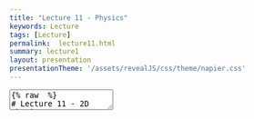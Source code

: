 ```yaml
---
title: "Lecture 11 - Physics"
keywords: Lecture
tags: [Lecture]
permalink:  lecture11.html
summary: lecture1
layout: presentation
presentationTheme: '/assets/revealJS/css/theme/napier.css' 
---
```

<section data-markdown data-separator="^\n---\n$" data-separator-vertical="^\n--\n$">
<textarea data-template>
{% raw  %}
# Lecture 11 - 2D Physics
### SET09121 - Games Engineering

<br><br>
Leni Le Goff
<br>


School of Computing. Edinburgh Napier University


---

# Recommended Reading (Optional)


- Game Physics Engine Development, Millington.
- If you ever want to build your own physics engine this is the book.
- It does introduce some of the physics concepts well.
- Not required for this module.

![image](assets/images/physics_book.jpg) <!-- .element width="30%" -->


---

# What do we mean by game physics?

<iframe width="1400" height="800" src="https://www.youtube.com/embed/xh6bhBAO7vQ" frameborder="0" allow="accelerometer; autoplay; encrypted-media; gyroscope; picture-in-picture" allowfullscreen></iframe>


---

# What do we mean by game physics?

<iframe width="1400" height="800" src="https://www.youtube.com/embed/tugbGpRqiFY" frameborder="0" allow="accelerometer; autoplay; encrypted-media; gyroscope; picture-in-picture" allowfullscreen></iframe>


---

# Game Physics

- Game physics is really only a small subset of academic physics - it is not theoretical.
- Game physics uses classical mechanics to provide the basic movement of objects in the game world.
    - We will look at the Laws of Motion for example.
- Other physics models are used in some areas of games.
    - Fluid dynamics for example.
- Most advanced rendering techniques rely on physics concepts.
    - Optics, etc.


---

# Physics Engine



- Game physics is almost always provided by a third-party engine.
- It used to be that a game studio required someone with a Masters or PhD in Physics.
- We will use Box2D as our middleware.
- There are a number of industry used, free, physics engines out there.

![image](assets/images/box2d.png) <!-- .element width="30%" -->
![image](assets/images/havok.png) <!-- .element width="30%" -->
![image](assets/images/euphoria.jpg) <!-- .element width="30%" -->


---

# Collision Detection

- Collision detection is not strictly part of a physics engine.
- The physics engine concerns itself with resolving collisions.
    - So we need to be able to detect them in the first place.
- There are numerous techniques to detect collisions in 2D and 3D - from fast and more approximate to slow and more accurate.

![image](assets/images/collision-detection.png) <!-- .element width="50%" -->


---

# Particle Simulation


- Particle simulation forms the basis of many physics engines.
- Particles are simply simulated elements (points) that we can apply the Laws of Motion to.
    - The have a position, velocity, acceleration, etc.
- Particles are use for numerous graphical effects.
    - For example, smoke, fire, explosions, water, etc.

![image](assets/images/particle.jpg)<!-- .element width="60%" -->


---

# Rigid Body Dynamics


- Rigid bodies is about how geometric objects move and interact.
- Unlike particles, rigid bodies have a shape. This means they not only move in space, but can also rotate.
- The bodies are rigid as they do not change shape.

![image](assets/images/rigid-body.jpg)


---

# Bringing them Together

- Collision detection (intersection testing) lets us find out which bodies have come into contact.
- Particle physics allow us to control the motion of objects without taking into account their size and shape.
- Rigid body dynamics let us model how geometric objects interact.
- Rigid body dynamics also let us determine what happens when two objects collide: **Collision resolution**
- Box2D provides these core features (and a bit more) so we can do almost any type of 2D physical effect you can think of.


---

# Example - Collision Detection
<iframe width="1400" height="800" src="https://www.youtube.com/embed/qTV3ZQgTnkg" frameborder="0" allow="accelerometer; autoplay; encrypted-media; gyroscope; picture-in-picture" allowfullscreen></iframe>


---

# Example - Particle Simulation
<iframe width="1400" height="800" src="https://www.youtube.com/embed/YeNeod0qfPY" frameborder="0" allow="accelerometer; autoplay; encrypted-media; gyroscope; picture-in-picture" allowfullscreen></iframe>


---

# Example - Rigid Bodies
<iframe width="1400" height="800" src="https://www.youtube.com/embed/LnvtZn2agmA" frameborder="0" allow="accelerometer; autoplay; encrypted-media; gyroscope; picture-in-picture" allowfullscreen></iframe>


---

# Example - Water Simulation
<iframe width="1400" height="800" src="https://www.youtube.com/embed/zMTzWLGcPEk" frameborder="0" allow="accelerometer; autoplay; encrypted-media; gyroscope; picture-in-picture" allowfullscreen></iframe>


---

## Fundamentals - Laws of Motion


---

# What are the Laws of Motion?

- Game physics are underpinned by Newton's Three Laws of Motion.
    - First described by Isaac Newton in the 17th century.
- Newton's laws are:
    1.  Law of inertia
    2.  Force produces motion ($F = ma$)
    3.  Law of action and reaction
- There are also Euler's Two Laws of Rigid Body Motion which we won't discuss here.


---

# Newton's First Law of Motion


- Law of inertia:
    - A body remains at rest, or in motion at a constant speed in a straight line, unless acted upon by a force.
- Basically, if there is no force there is no change in velocity.

- If $F_{net} = 0$ then there is no **change** in motion.
- Where:
    - $F_{net}$ is the combined force applied to the object.
    - Opposite forces can cancel each other out.


---

# Newton's Second Law of Motion


- Force produces motion
    - When a body is acted upon by a force, it accelerates proportionally to its mass and the force applied, towards the direction of the force

- This is an important calculation, and normally underpins most of the force calculation work in a physics engine.

`$$ F = ma $$`

where: $m$ is the mass, $a$ is the acceleration.

Or:

`$$a = \frac{F}{m}$$`


---

# Newton's Third Law of Motion

- Law of action and reaction
    - If two bodies exert forces on each other, these forces have the same magnitude but opposite directions.
- The law comes into play when working with collision resolution.

![image](assets/images/normal-force.png)


---

# Equations of Motion

- These equations apply when `$$a$$` is constant.

<div style="float: left;width: 40%;" > 

`$$ v = u + at $$`<br>
`$$ s = \frac{1}{2}(u + v)t $$`<br>
`$$ s = ut + \frac{1}{2}at^2 $$`<br>
`$$ s = vt - \frac{1}{2}at^2 $$`<br>
`$$ v^2 = u^2 + 2as $$`<br>
`$$ a = \frac{v - u}{t} $$`<br>

</div>


<div style="float: right;width: 60%;text-align: left;" > 
\\\(s\\) : object displacement<br>
\\\(u\\) : the initial velocity<br>
\\\(v\\) : the final velocity<br>
\\\(a\\) : the acceleration<br>
\\\(t\\) :  (or \\(\Delta t\\)) : the time passed 
</div>


---

# SUVAT

![image](assets/images/suvat.jpg) <!-- .element width="100%"  -->


---

# Simple Gravity

- On a planet, gravity is a downward force applied to an object.
- Gravitational acceleration $g$ at sea level is equal to $9.82m/s^2$.
    - As a 2D vector this is $<0, -9.82>$.


---

# Weight and Mass

- We use the terms weight and mass interchangeably in everyday language.
- In physics, weight and mass are different.
- Weight is the downward force applied to an object due to gravity and the object's mass.
- Mass is the measure of how much matter is in an object. 
- We use $kg$ for mass. Less gravity means less weight, but the mass will remain the same.

$w = mg$ 

Where: $w$ is weight, $m$ is mass, $g$ is gravity.


---

# Forces


- Weight is a force. A force is considered to be any influence that can affect the velocity of an object.
- Like acceleration $g$, a force is also defined as a vector, having a direction and magnitude.
- A Newton is a standard unit of force applied to an object.

$$1N = 1kg \times m/s^2$$
On Earth: $$g = 9.8 m/s^2$$ so: $$\frac{1N}{g} = 0.102kg $$ $$ 1kg \times g = 9.8N $$


---

# Adding Forces


- When applying forces, we are typically concerned with accumulated force for a particular frame.
- Adding forces is just a case of adding the vector forces together and applying the resultant net force to the object.

![image](assets/images/adding-forces.png)


---

# Force Examples

- Springs are commonly used for a number of effects - they do exactly what you think.
- In games, springs are used for deformable shapes and balls.

Hooke's Law: $$F = -k\Delta s$$ where $k$ is the stiffness of the spring and $s$ the displacement from the resting length.

- Drag is another force that is caused by air resistance (or any other medium, e.g. liquid)
- Games will use a simplified model of drag:

$$F_{drag} = -\hat{\textbf{v}}(k_1\lVert\textbf{v}\rVert + k_2\lVert\textbf{v}\rVert^2)$$


---

# Impulses

- Impulses are changes in an object's momentum
    - "Force acting over time"
    - Momentum: $p = mv$
- We can use them instead of forces to handle collision resolution.
- This allows us to transfer momentum instantenously without dealing with infinit forces acting over an infinte small amount of time.

---

# Impulses over Forces

- The effect of a force is gradual, particularly in the time frames we are dealing with.
    - Force applied to an object.
    - Force divided by object's mass is added to object's acceleration.
    - Acceleration is then multiplied by time (typically a fraction of a second) and is added to the velocity of the object.
    - The new velocity, multiplied by time, is used to move the object.
- Exchange of impulses are instanteneous.
    - Impulse is calculated.
    - Impulse divided by mass is added to the velocity.
    - Use the new velocity multiplied by time to move the object.

---

# Summary

**Warning**

- Physics effects look good in your game, provide nicer looking movement, and can be used for gameplay. However...
- Physics calculations can be expensive.
    - They also don't always scale well due to the potential number of object interactions.
- Collision detection is also expensive.
- Be smart! Don't have lots of physical effects on the screen at one time - this can really hit performance!

---

**Warning (cont.)**

- Physics engines are not always the best way to make your game *fun*.
- This is particularly true if your engine is not deterministic. <!-- .element: class="fragment" -->
- Think about games like Sonic the Hedgehog: <!-- .element: class="fragment" -->
 - Movement should feel good <!-- .element: class="fragment" -->
 - Movement should be repeatable <!-- .element: class="fragment" -->
 - Sonic isn't controlled by a physics engine <!-- .element: class="fragment" -->
 - (But gravity is applied!) <!-- .element: class="fragment" -->

---

# Summary

- We have taken a very broad overview of what we mean by game physics.
    - Laws of Motion.
    - Particles.
    - Rigid bodies.
    - Collisions.
- Box2D will provide us with all these features and more - you just need to explore it.
- The physics lab will introduce most of these ideas practically.

{% endraw %}